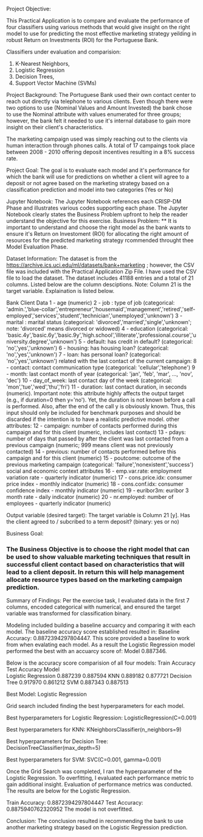 
Project Objective:  

This Practical Application is to compare and evaluate the performance of four classifiers using various methods that would give insight on the right model to use for predicting the most effective marketing strategy yeilding in robust Return on Investments (ROI) for the Portuguese Bank.

Classifiers under evaluation and comparision:
1) K-Nearest Neighbors, 
2) Logistic Regression
3) Decision Trees,
4) Support Vector Machine (SVMs) 

Project Background: 
The Portuguese Bank used their own contact center to reach out directly via telephone to various clients. Even though there were two options to use (Nominal Values and Amount Invested) the bank chose to use the Nominal attribute with values enumerated for three groups; however, the bank felt it needed to use it's internal database to gain more insight on their client's characteristics.

The marketing campaign used was simply reaching out to the clients via human interaction through phones calls.  A total of 17 campaings took place between 2008 - 2010 offering deposit incentives resulting in a 8% success rate.

Project Goal:
The goal is to evaluate each model and it's performance for which the bank will use for predictions on whether a client will agree to a deposit or not agree based on the marketing strategy based on a classification prediction and model into two categories (Yes or No) 

Jupyter Notebook:
The Jupyter Notebook references each CRISP-DM Phase and illustrates various codes supporting each phase. The Jupyter Notebook clearly states the Business Problem upfront to help the reader understand the objective for this exercise. 
	Business Problem: ** It is important to understand and choose the right model as the bank wants to ensure it's Return on Investoment (ROI) for allocating the right amount of resources for the predicted marketing strategy rcommended throught thee Model Evaluation Phase.

Dataset Information:
The dataset is from the https://archive.ics.uci.edu/ml/datasets/bank+marketing ; however, the CSV file was included with the Practical Application Zip File. I have used the CSV file to load the dataset. 
The dataset includes 41188 entries and a total of 21 columns. Listed below are the column desciptions.  Note: Column 21 is the target variable. Explaination is listed below.  

Bank Client Data
1 - age (numeric)
2 - job : type of job (categorical: 'admin.','blue-collar','entrepreneur','housemaid','management','retired','self-employed','services','student','technician','unemployed','unknown')
3 - marital : marital status (categorical: 'divorced','married','single','unknown'; note: 'divorced' means divorced or widowed)
4 - education (categorical: 'basic.4y','basic.6y','basic.9y','high.school','illiterate','professional.course','university.degree','unknown')
5 - default: has credit in default? (categorical: 'no','yes','unknown')
6 - housing: has housing loan? (categorical: 'no','yes','unknown')
7 - loan: has personal loan? (categorical: 'no','yes','unknown')
related with the last contact of the current campaign:
8 - contact: contact communication type (categorical: 'cellular','telephone')
9 - month: last contact month of year (categorical: 'jan', 'feb', 'mar', ..., 'nov', 'dec')
10 - day_of_week: last contact day of the week (categorical: 'mon','tue','wed','thu','fri')
11 - duration: last contact duration, in seconds (numeric). Important note: this attribute highly affects the output target (e.g., if duration=0 then y='no'). Yet, the duration is not known before a call is performed. Also, after the end of the call y is obviously known. Thus, this input should only be included for benchmark purposes and should be discarded if the intention is to have a realistic predictive model.
other attributes:
12 - campaign: number of contacts performed during this campaign and for this client (numeric, includes last contact)
13 - pdays: number of days that passed by after the client was last contacted from a previous campaign (numeric; 999 means client was not previously contacted)
14 - previous: number of contacts performed before this campaign and for this client (numeric)
15 - poutcome: outcome of the previous marketing campaign (categorical: 'failure','nonexistent','success')
social and economic context attributes
16 - emp.var.rate: employment variation rate - quarterly indicator (numeric)
17 - cons.price.idx: consumer price index - monthly indicator (numeric)
18 - cons.conf.idx: consumer confidence index - monthly indicator (numeric)
19 - euribor3m: euribor 3 month rate - daily indicator (numeric)
20 - nr.employed: number of employees - quarterly indicator (numeric)

Output variable (desired target):
The target variable is Column 21 [y]. Has the client agreed to / subcribed to a term deposit? (binary: yes or no)

Business Goal: 
### The Business Objective is to choose the right model that can be used to show valuable marketing techniques that result in successful client contact based on characteristics that will lead to a client deposit. In return this will help management allocate resource types based on the marketing campaign prediction.

Summary of Findings:
Per the exercise task, I evaluated data in the first 7 columns, encoded categorical with numerical, and ensured the target variable was transformed for classification binary.

Modeling included building a baseline accuarcy and comparing it with each model. The baseline accuracy score established resulted in: Baseline Accuracy: 0.8872394297804447.  This score provided a baseline to work from when evalating each model. As a result the Logistic Regression model performed the best with an accuarcy score of: Model     0.887346. 

Below is the accuracy score comparision of all four models:
                                                            Train Accuracy                       Test Accuracy
Model                                             
Logistic Regression                                          0.887239                               0.887594
KNN                                                          0.889182                               0.877721
Decision Tree                                                0.917970                               0.861212
SVM                                                          0.887343                               0.887513

Best Model: Logistic Regression

Grid search included finding the best hyperparameters for each model. 

Best hyperparameters for Logistic Regression:
LogisticRegression(C=0.001)

Best hyperparameters for KNN:
KNeighborsClassifier(n_neighbors=9)

Best hyperparameters for Decision Tree:
DecisionTreeClassifier(max_depth=5)

Best hyperparameters for SVM:
SVC(C=0.001, gamma=0.001)

Once the Grid Search was completed, I ran the hyperparameter of the Logistic Regression. To overfitting, I evaluated each performance metric to gain additional insight. Evaluation of performance metrics was conducted. The results are below for the Logistic Regression.

Train Accuracy: 	0.8872394297804447
Test Accuracy: 	0.8875940762320952
The model is not overfitted.

Conclusion:
The conclusion resulted in recommending the bank to use another marketing strategy based on the Logistic Regression prediction.

